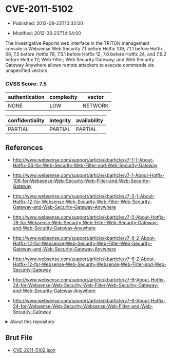 # CVE-2011-5102

- Published: 2012-08-23T10:32:00

- Modified: 2012-08-23T14:54:00

The Investigative Reports web interface in the TRITON management console in Websense Web Security 7.1 before Hotfix 109, 7.1.1 before Hotfix 06, 7.5 before Hotfix 78, 7.5.1 before Hotfix 12, 7.6 before Hotfix 24, and 7.6.2 before Hotfix 12; Web Filter; Web Security Gateway; and Web Security Gateway Anywhere allows remote attackers to execute commands via unspecified vectors.

### CVSS Score: **7.5**

| authentication | complexity | vector |
| --- | --- | --- |
| NONE | LOW | NETWORK |

| confidentiality | integrity | availability |
| --- | --- | --- |
| PARTIAL | PARTIAL | PARTIAL |

## References

* http://www.websense.com/support/article/kbarticle/v7-1-1-About-Hotfix-06-for-Web-Security-Web-Filter-and-Web-Security-Gateway

* http://www.websense.com/support/article/kbarticle/v7-1-About-Hotfix-109-for-Websense-Web-Security-Web-Filter-and-Web-Security-Gateway

* http://www.websense.com/support/article/kbarticle/v7-5-1-About-Hotfix-12-for-Websense-Web-Security-Web-Filter-Web-Security-Gateway-and-Web-Security-Gateway-Anywhere

* http://www.websense.com/support/article/kbarticle/v7-5-About-Hotfix-78-for-Websense-Web-Security-Web-Filter-Web-Security-Gateway-and-Web-Security-Gateway-Anywhere

* http://www.websense.com/support/article/kbarticle/v7-6-2-About-Hotfix-12-for-Websense-Web-Security-Web-Filter-Web-Security-Gateway-and-Web-Security-Gateway-Anywhere

* http://www.websense.com/support/article/kbarticle/v7-6-2-About-Hotfix-12-for-Websense-Web-Security-Websense-Web-Filter-and-Web-Security-Gateway

* http://www.websense.com/support/article/kbarticle/v7-6-About-Hotfix-24-for-Websense-Web-Security-Web-Filter-Web-Security-Gateway-and-Web-Security-Gateway-Anywhere

* http://www.websense.com/support/article/kbarticle/v7-6-About-Hotfix-24-for-Websense-Web-Security-Websense-Web-Filter-and-Web-Security-Gateway

<details>
<summary>About this repository</summary> 

  This repository is part of the project [Live Hack CVE](https://github.com/Live-Hack-CVE). Main website can be found [www.live-hack.org](https://www.live-hack.org) 
  
  Made by [Sn0wAlice](https://github.com/Sn0wAlice) for the people that care about security and need to have a feed of the latest CVEs. Hope you enjoy it, don't forget to star the repo and follow me on [Twitter](https://twitter.com/Sn0wAlice) and [Github](https://github.com/Sn0wAlice). And that is my [personnal website](https://www.alice-snow.me/)

  - [Home Page](https://github.com/Live-Hack-CVE)
  - [Framework](https://github.com/Live-Hack-CVE/cve-framework)
  - [CVE database](https://github.com/Live-Hack-CVE/full_database)
  - [Changelog](https://github.com/Live-Hack-CVE/Changelog)
</details>

## Brut File

* [CVE-2011-5102.json](https://raw.githubusercontent.com/Live-Hack-CVE/full_database/main/cves/2011/CVE-2011-5102.json)

